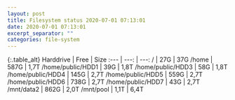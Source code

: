 ```yaml
---
layout: post
title: Filesystem status 2020-07-01 07:13:01
date: 2020-07-01 07:13:01
excerpt_separator: ""
categories: file-system
---
```

{:.table_alt}
Harddrive | Free | Size
:--- | ---: | ---:
/ | 27G | 37G
/home | 587G | 1,7T
/home/public/HDD1 | 39G | 1,8T
/home/public/HDD3 | 58G | 1,8T
/home/public/HDD4 | 145G | 2,7T
/home/public/HDD5 | 559G | 2,7T
/home/public/HDD6 | 738G | 2,7T
/home/public/HDD7 | 43G | 2,7T
/mnt/data2 | 862G | 2,0T
/mnt/pool | 1,1T | 6,4T
